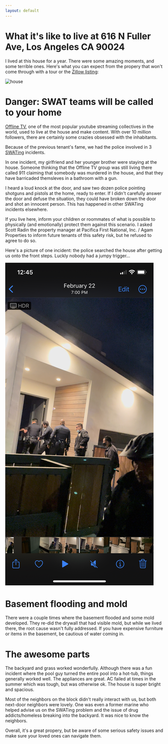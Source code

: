 ```yaml
---
layout: default
---
```


# What it's like to live at 616 N Fuller Ave, Los Angeles CA 90024

I lived at this house for a year. There were some amazing moments, and some terrible ones. Here's what you can expect from the propery that won't come through with a tour or the [Zillow listing](https://www.zillow.com/homedetails/616-N-Fuller-Ave-Los-Angeles-CA-90036/20785361_zpid/):

![house](assets/images/house.png)

# Danger: SWAT teams will be called to your home

[Offline TV](https://en.wikipedia.org/wiki/OfflineTV), one of the most popular youtube streaming collectives in the world, used to live at the house and make content. With over 10 million followers, there are certainly some crazies obsessed with the inhabitants.

Because of the previous tenant's fame, we had the police involved in 3 [SWATing](https://en.wikipedia.org/wiki/Swatting) incidents. 

In one incident, my girlfriend and her younger brother were staying at the house. Someone thinking that the Offline TV group was still living there called 911 claiming that somebody was murdered in the house, and that they have barricaded themsleves in a bathroom with a gun.

I heard a loud knock at the door, and saw two dozen police pointing shotguns and pistols at the home, ready to enter. If I didn't carefully answer the door and defuse the situation, they could have broken down the door and shot an innocent person. This has happened in other SWATing incidents elsewhere.

If you live here, inform your children or roommates of what is possible to physically (and emotionally) protect them against this scenario. I asked Scott Radin the property manager at Pacifica First National, Inc. / Agam Properties to inform future tenants of this safety risk, but he refused to agree to do so.

Here's a picture of one incident: the police searched the house after getting us onto the front steps. Luckly nobody had a jumpy trigger...

![SWATing](assets/images/swat.jpeg)

# Basement flooding and mold

There were a couple times where the basement flooded and some mold developed. They re-did the drywall that had visible mold, but while we lived there, the root cause wasn't fully addressed. If you have expensive furniture or items in the basement, be cautious of water coming in.

# The awesome parts

The backyard and grass worked wonderfully. Although there was a fun incident where the pool guy turned the entire pool into a hot-tub, things generally worked well. The appliances are great. AC failed at times in the summer which was tough, but was otherwise ok. The house is super bright and spacious.

Most of the neighbors on the block didn't really interact with us, but both next-door neighbors were lovely. One was even a former marine who helped advise us on the SWATing problem and the issue of drug addicts/homeless breaking into the backyard. It was nice to know the neighbors.

Overall, it's a great propery, but be aware of some serious safety issues and make sure your loved ones can navigate them.
